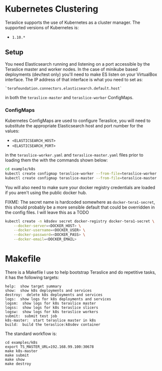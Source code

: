 # Kubernetes Clustering

Teraslice supports the use of Kubernetes as a cluster manager.  The supported
versions of Kubernetes is:

* `1.10.*`

## Setup

You need Elasticsearch running and listening on a port accessible by the
Teraslice master and worker nodes.  In the case of minikube based deployments
(dev/test only) you'll need to make ES listen on your VirtualBox interface.  The
IP address of that interface is what you need to set as:

    `terafoundation.connectors.elasticsearch.default.host`

in both the `teraslice-master` and `teraslice-worker` ConfigMaps.

### ConfigMaps

Kubernetes ConfigMaps are used to configure Teraslice, you will need to
substitute the appropriate Elasticsearch host and port number for the values:

* `<ELASTICSEARCH_HOST>`
* `<ELASTICSEARCH_PORT>`

in the `teraslice-worker.yaml` and `teraslice-master.yaml` files prior to
loading them the with the commands shown below:

```bash
cd example/k8s
kubectl create configmap teraslice-worker --from-file=teraslice-worker.yaml
kubectl create configmap teraslice-master --from-file=teraslice-master.yaml
```

You will also need to make sure your docker registry credentials are loaded
if you aren't using the public docker hub.

FIXME: The secret name is hardcoded somewhere as `docker-tera1-secret`, this
should probably be a more sensible default that could be overridden in the
config files.  I will leave this as a TODO

```bash
kubectl create -n k8sdev secret docker-registry docker-tera1-secret \
    --docker-server=<DOCKER_HOST> \
    --docker-username=<DOCKER_USER> \
    --docker-password=<DOCKER_PASS> \
    --docker-email=<DOCKER_EMAIL>
```

# Makefile

There is a Makefile I use to help bootstrap Teraslice and do repetitive tasks,
it has the following targets:

```
help:  show target summary
show:  show k8s deployments and services
destroy:  delete k8s deployments and services
logs:  show logs for k8s deployments and services
logsm:  show logs for k8s teraslice master
logss:  show logs for k8s teraslice slicers
logsw:  show logs for k8s teraslice workers
submit:  submit test job
k8s-master:  start teraslice master in k8s
build:  build the teraslice:k8sdev container
```

The standard workflow is:

```
cd examples/k8s
export TS_MASTER_URL=192.168.99.100:30678
make k8s-master
make submit
make show
make destroy
```